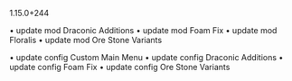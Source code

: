 1.15.0+244

• update mod Draconic Additions
• update mod Foam Fix
• update mod Floralis
• update mod Ore Stone Variants

• update config Custom Main Menu
• update config Draconic Additions
• update config Foam Fix
• update config Ore Stone Variants
